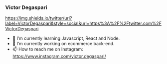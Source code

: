 ### Victor Degaspari 
https://img.shields.io/twitter/url?label=VictorDegaspari&style=social&url=https%3A%2F%2Ftwitter.com%2FVictorDegaspari

- 🌱 I’m currently learning Javascript, React and Node.
- 🔭 I’m currently working on ecommerce back-end.
- 📫 How to reach me on Instagram: https://www.instagram.com/victor.degaspari/


<!--
**VictorDegaspari/VictorDegaspari** is a ✨ _special_ ✨ repository because its `README.md` (this file) appears on your GitHub profile.

Here are some ideas to get you started:

- 🔭 I’m currently working on ...
- 🌱 I’m currently learning ...
- 👯 I’m looking to collaborate on ...
- 🤔 I’m looking for help with ...
- 💬 Ask me about ...
- 📫 How to reach me: ...
- 😄 Pronouns: ...
- ⚡ Fun fact: ...
-->
